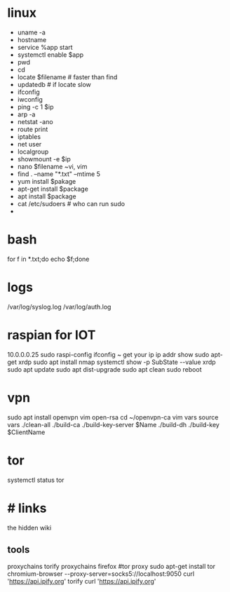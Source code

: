 # linux
- uname -a
- hostname
- service %app start
- systemctl enable $app
- pwd
- cd
- locate $filename 	   # faster than find
- updatedb 		         # if locate slow
- ifconfig 
- iwconfig
- ping -c 1 $ip
- arp -a
- netstat -ano
- route print
- iptables
- net user
- localgroup
- showmount -e $ip
- nano $filename ~vi, vim
- find . –name "*.txt" –mtime 5
- yum install $pakage
- apt-get install $package
- apt install $package
- cat /etc/sudoers # who can run sudo
- 
# bash
for f in *.txt;do echo $f;done

# logs
/var/log/syslog.log
/var/log/auth.log

# raspian for IOT
10.0.0.0.25
sudo raspi-config
ifconfig ~ get your ip
ip addr show 
sudo apt-get xrdp
sudo apt install nmap
systemctl show -p SubState --value xrdp
sudo apt update
sudo apt dist-upgrade
sudo apt clean
sudo reboot

# vpn
sudo apt install openvpn vim  open-rsa
cd ~/openvpn-ca 
vim vars
source vars
./clean-all
./build-ca
./build-key-server $Name
./build-dh
./build-key $ClientName

# tor
systemctl status tor
# # links
the hidden wiki
## tools
proxychains
torify
proxychains firefox
#tor proxy
sudo apt-get install tor
chromium-browser --proxy-server=socks5://localhost:9050
curl 'https://api.ipify.org'
torify curl 'https://api.ipify.org'
